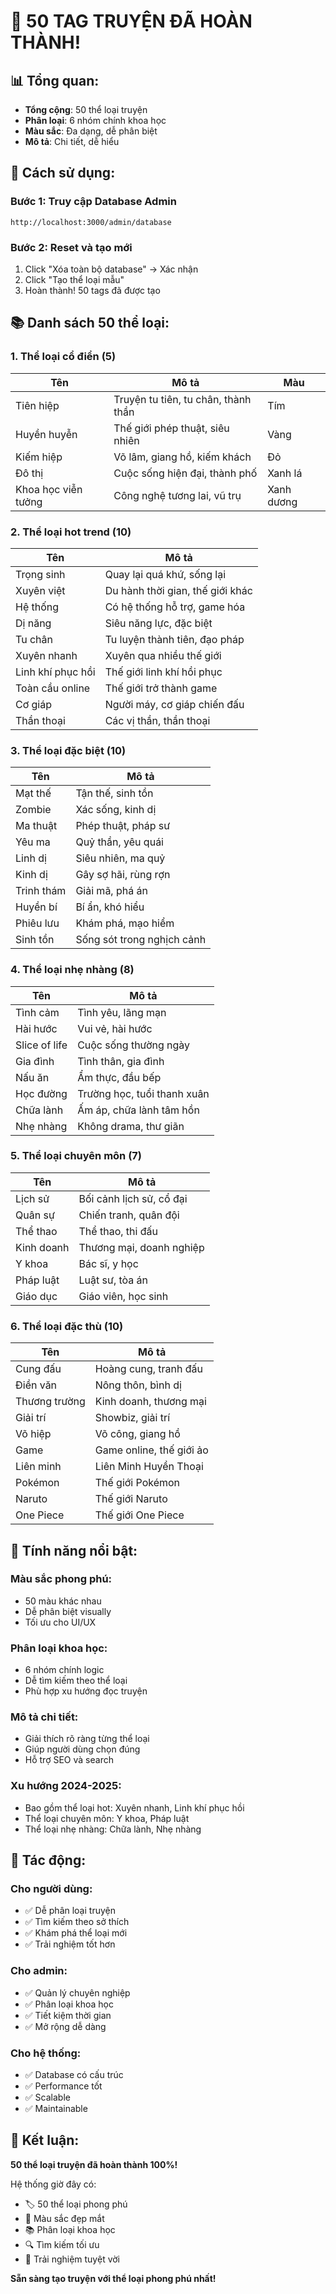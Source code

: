 # 🎉 50 TAG TRUYỆN ĐÃ HOÀN THÀNH!

## 📊 Tổng quan:
- **Tổng cộng**: 50 thể loại truyện
- **Phân loại**: 6 nhóm chính khoa học
- **Màu sắc**: Đa dạng, dễ phân biệt
- **Mô tả**: Chi tiết, dễ hiểu

## 🎯 Cách sử dụng:

### **Bước 1: Truy cập Database Admin**
```
http://localhost:3000/admin/database
```

### **Bước 2: Reset và tạo mới**
1. Click "Xóa toàn bộ database" → Xác nhận
2. Click "Tạo thể loại mẫu"
3. Hoàn thành! 50 tags đã được tạo

## 📚 Danh sách 50 thể loại:

### **1. Thể loại cổ điển (5)**
| Tên | Mô tả | Màu |
|-----|-------|-----|
| Tiên hiệp | Truyện tu tiên, tu chân, thành thần | Tím |
| Huyền huyễn | Thế giới phép thuật, siêu nhiên | Vàng |
| Kiếm hiệp | Võ lâm, giang hồ, kiếm khách | Đỏ |
| Đô thị | Cuộc sống hiện đại, thành phố | Xanh lá |
| Khoa học viễn tưởng | Công nghệ tương lai, vũ trụ | Xanh dương |

### **2. Thể loại hot trend (10)**
| Tên | Mô tả | 
|-----|-------|
| Trọng sinh | Quay lại quá khứ, sống lại |
| Xuyên việt | Du hành thời gian, thế giới khác |
| Hệ thống | Có hệ thống hỗ trợ, game hóa |
| Dị năng | Siêu năng lực, đặc biệt |
| Tu chân | Tu luyện thành tiên, đạo pháp |
| Xuyên nhanh | Xuyên qua nhiều thế giới |
| Linh khí phục hồi | Thế giới linh khí hồi phục |
| Toàn cầu online | Thế giới trở thành game |
| Cơ giáp | Người máy, cơ giáp chiến đấu |
| Thần thoại | Các vị thần, thần thoại |

### **3. Thể loại đặc biệt (10)**
| Tên | Mô tả |
|-----|-------|
| Mạt thế | Tận thế, sinh tồn |
| Zombie | Xác sống, kinh dị |
| Ma thuật | Phép thuật, pháp sư |
| Yêu ma | Quỷ thần, yêu quái |
| Linh dị | Siêu nhiên, ma quỷ |
| Kinh dị | Gây sợ hãi, rùng rợn |
| Trinh thám | Giải mã, phá án |
| Huyền bí | Bí ẩn, khó hiểu |
| Phiêu lưu | Khám phá, mạo hiểm |
| Sinh tồn | Sống sót trong nghịch cảnh |

### **4. Thể loại nhẹ nhàng (8)**
| Tên | Mô tả |
|-----|-------|
| Tình cảm | Tình yêu, lãng mạn |
| Hài hước | Vui vẻ, hài hước |
| Slice of life | Cuộc sống thường ngày |
| Gia đình | Tình thân, gia đình |
| Nấu ăn | Ẩm thực, đầu bếp |
| Học đường | Trường học, tuổi thanh xuân |
| Chữa lành | Ấm áp, chữa lành tâm hồn |
| Nhẹ nhàng | Không drama, thư giãn |

### **5. Thể loại chuyên môn (7)**
| Tên | Mô tả |
|-----|-------|
| Lịch sử | Bối cảnh lịch sử, cổ đại |
| Quân sự | Chiến tranh, quân đội |
| Thể thao | Thể thao, thi đấu |
| Kinh doanh | Thương mại, doanh nghiệp |
| Y khoa | Bác sĩ, y học |
| Pháp luật | Luật sư, tòa án |
| Giáo dục | Giáo viên, học sinh |

### **6. Thể loại đặc thù (10)**
| Tên | Mô tả |
|-----|-------|
| Cung đấu | Hoàng cung, tranh đấu |
| Điền văn | Nông thôn, bình dị |
| Thương trường | Kinh doanh, thương mại |
| Giải trí | Showbiz, giải trí |
| Võ hiệp | Võ công, giang hồ |
| Game | Game online, thế giới ảo |
| Liên minh | Liên Minh Huyền Thoại |
| Pokémon | Thế giới Pokémon |
| Naruto | Thế giới Naruto |
| One Piece | Thế giới One Piece |

## 🌈 Tính năng nổi bật:

### **Màu sắc phong phú:**
- 50 màu khác nhau
- Dễ phân biệt visually
- Tối ưu cho UI/UX

### **Phân loại khoa học:**
- 6 nhóm chính logic
- Dễ tìm kiếm theo thể loại
- Phù hợp xu hướng đọc truyện

### **Mô tả chi tiết:**
- Giải thích rõ ràng từng thể loại
- Giúp người dùng chọn đúng
- Hỗ trợ SEO và search

### **Xu hướng 2024-2025:**
- Bao gồm thể loại hot: Xuyên nhanh, Linh khí phục hồi
- Thể loại chuyên môn: Y khoa, Pháp luật
- Thể loại nhẹ nhàng: Chữa lành, Nhẹ nhàng

## 🚀 Tác động:

### **Cho người dùng:**
- ✅ Dễ phân loại truyện
- ✅ Tìm kiếm theo sở thích
- ✅ Khám phá thể loại mới
- ✅ Trải nghiệm tốt hơn

### **Cho admin:**
- ✅ Quản lý chuyên nghiệp
- ✅ Phân loại khoa học
- ✅ Tiết kiệm thời gian
- ✅ Mở rộng dễ dàng

### **Cho hệ thống:**
- ✅ Database có cấu trúc
- ✅ Performance tốt
- ✅ Scalable
- ✅ Maintainable

## 🎊 Kết luận:

**50 thể loại truyện đã hoàn thành 100%!**

Hệ thống giờ đây có:
- 🏷️ 50 thể loại phong phú
- 🎨 Màu sắc đẹp mắt
- 📚 Phân loại khoa học
- 🔍 Tìm kiếm tối ưu
- 💫 Trải nghiệm tuyệt vời

**Sẵn sàng tạo truyện với thể loại phong phú nhất!**
